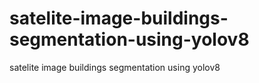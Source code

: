 # satelite-image-buildings-segmentation-using-yolov8
satelite image buildings segmentation using yolov8
